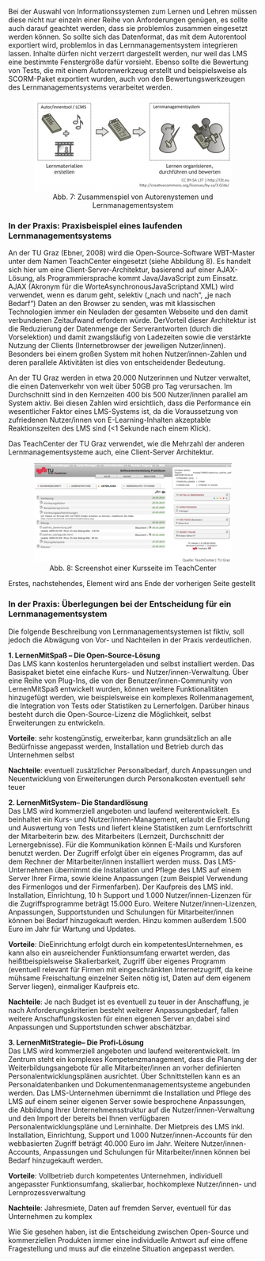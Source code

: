 <!-- filename: 05_Lernen_mit_Informationssystemen_Zusammenspiel_und_Problempunkte.md -->
<!-- title: Lernen mit Informationssystemen: Zusammenspiel und Problempunkte -->

Bei der Auswahl von Informationssystemen zum Lernen und Lehren müssen diese nicht nur einzeln einer Reihe von Anforderungen genügen, es sollte auch darauf geachtet werden, dass sie problemlos zusammen eingesetzt werden können. So sollte sich das Datenformat, das mit dem Autorentool exportiert wird, problemlos in das Lernmanagementsystem integrieren lassen. Inhalte dürfen nicht verzerrt dargestellt werden, nur weil das LMS eine bestimmte Fenstergröße dafür vorsieht. Ebenso sollte die Bewertung von Tests, die mit einem Autorenwerkzeug erstellt und beispielsweise als SCORM-Paket exportiert wurden, auch von den Bewertungswerkzeugen des Lernmanagementsystems verarbeitet werden.

<center><figure>
  <img src="img/7_Zusammenspiel_von_Autorenystemen_und_Lernmanagementsystem.png" alt="Abb. 7: Zusammenspiel von Autorenystemen und Lernmanagementsystem">
  <figcaption>Abb. 7: Zusammenspiel von Autorenystemen und Lernmanagementsystem</figcaption>
</figure></center>


### In der Praxis: Praxisbeispiel eines laufenden Lernmanagementsystems

An der TU Graz (Ebner, 2008) wird die Open-Source-Software WBT-Master unter dem Namen TeachCenter eingesetzt (siehe Abbildung 8). Es handelt sich hier um eine Client-Server-Architektur, basierend auf einer AJAX-Lösung, als Programmiersprache kommt Java/JavaScript zum Einsatz. AJAX (Akronym für die WorteAsynchronousJavaScriptand XML) wird verwendet, wenn es darum geht, selektiv („nach und nach“, „je nach Bedarf“) Daten an den Browser zu senden, was mit klassischen Technologien immer ein Neuladen der gesamten Webseite und den damit verbundenen Zeitaufwand erfordern würde. DerVorteil dieser Architektur ist die Reduzierung der Datenmenge der Serverantworten (durch die Vorselektion) und damit zwangsläufig von Ladezeiten sowie die verstärkte Nutzung der Clients (Internetbrowser der jeweiligen Nutzer/innen). Besonders bei einem großen System mit hohen Nutzer/innen-Zahlen und deren parallele Aktivitäten ist dies von entscheidender Bedeutung. </blockquote>

An der TU Graz werden in etwa 20.000 Nutzerinnen und Nutzer verwaltet, die einen Datenverkehr von weit über 50GB pro Tag verursachen. Im Durchschnitt sind in den Kernzeiten 400 bis 500 Nutzer/innen parallel am System aktiv. Bei diesen Zahlen wird ersichtlich, dass die Performance ein wesentlicher Faktor eines LMS-Systems ist, da die Voraussetzung von zufriedenen Nutzer/innen von E-Learning-Inhalten akzeptable Reaktionszeiten des LMS sind (&lt;1 Sekunde nach einem Klick).  

Das TeachCenter der TU Graz verwendet, wie die Mehrzahl der anderen Lernmanagementsysteme auch, eine Client-Server Architektur.

<center><figure>
  <img src="img/8_Screenshot_einer_Kursseite_im_TeachCenter.png" alt="Abb. 8: Screenshot einer Kursseite im TeachCenter">
  <figcaption>Abb. 8: Screenshot einer Kursseite im TeachCenter</figcaption>
</figure></center>


Erstes, nachstehendes, Element wird ans Ende der vorherigen Seite gestellt

### In der Praxis: Überlegungen bei der Entscheidung für ein Lernmanagementsystem

Die folgende Beschreibung von Lernmanagementsystemen ist fiktiv, soll jedoch die Abwägung von Vor- und Nachteilen in der Praxis verdeutlichen. </blockquote>

**1. LernenMitSpaß – Die Open-Source-Lösung**  
Das LMS kann kostenlos heruntergeladen und selbst installiert werden. Das Basispaket bietet eine einfache Kurs- und Nutzer/innen-Verwaltung. Über eine Reihe von Plug-Ins, die von der Benutzer/innen-Community von LernenMitSpaß entwickelt wurden, können weitere Funktionalitäten hinzugefügt werden, wie beispielsweise ein komplexes Rollenmanagement, die Integration von Tests oder Statistiken zu Lernerfolgen. Darüber hinaus besteht durch die Open-Source-Lizenz die Möglichkeit, selbst Erweiterungen zu entwickeln.

**Vorteile**: sehr kostengünstig, erweiterbar, kann grundsätzlich an alle Bedürfnisse angepasst werden, Installation und Betrieb durch das Unternehmen selbst

**Nachteile**: eventuell zusätzlicher Personalbedarf, durch Anpassungen und Neuentwicklung von Erweiterungen durch Personalkosten eventuell sehr teuer </blockquote>

**2. LernenMitSystem– Die Standardlösung**  
Das LMS wird kommerziell angeboten und laufend weiterentwickelt. Es beinhaltet ein Kurs- und Nutzer/innen-Management, erlaubt die Erstellung und Auswertung von Tests und liefert kleine Statistiken zum Lernfortschritt der Mitarbeiterin bzw. des Mitarbeiters (Lernzeit, Durchschnitt der Lernergebnisse). Für die Kommunikation können E-Mails und Kursforen benutzt werden. Der Zugriff erfolgt über ein eigenes Programm, das auf dem Rechner der Mitarbeiter/innen installiert werden muss. Das LMS-Unternehmen übernimmt die Installation und Pflege des LMS auf einem Server Ihrer Firma, sowie kleine Anpassungen (zum Beispiel Verwendung des Firmenlogos und der Firmenfarben). Der Kaufpreis des LMS inkl. Installation, Einrichtung, 10 h Support und 1.000 Nutzer/innen-Lizenzen für die Zugriffsprogramme beträgt 15.000 Euro. Weitere Nutzer/innen-Lizenzen, Anpassungen, Supportstunden und Schulungen für Mitarbeiter/innen können bei Bedarf hinzugekauft werden. Hinzu kommen außerdem 1.500 Euro im Jahr für Wartung und Updates.

**Vorteile**: DieEinrichtung erfolgt durch ein kompetentesUnternehmen, es kann also ein ausreichender Funktionsumfang erwartet werden, das heißtbeispielsweise Skalierbarkeit, Zugriff über eigenes Programm (eventuell relevant für Firmen mit eingeschränkten Internetzugriff, da keine mühsame Freischaltung einzelner Seiten nötig ist, Daten auf dem eigenem Server liegen), einmaliger Kaufpreis etc.

**Nachteile**: Je nach Budget ist es eventuell zu teuer in der Anschaffung, je nach Anforderungskriterien besteht weiterer Anpassungsbedarf, fallen weitere Anschaffungskosten für einen eigenen Server an;dabei sind Anpassungen und Supportstunden schwer abschätzbar.

**3. LernenMitStrategie– Die Profi-Lösung**  
Das LMS wird kommerziell angeboten und laufend weiterentwickelt. Im Zentrum steht ein komplexes Kompetenzmanagement, dass die Planung der Weiterbildungsangebote für alle Mitarbeiter/innen an vorher definierten Personalentwicklungsplänen ausrichtet. Über Schnittstellen kann es an Personaldatenbanken und Dokumentenmanagementsysteme angebunden werden. Das LMS-Unternehmen übernimmt die Installation und Pflege des LMS auf einem seiner eigenen Server sowie besprochene Anpassungen, die Abbildung Ihrer Unternehmensstruktur auf die Nutzer/innen-Verwaltung und den Import der bereits bei Ihnen verfügbaren Personalentwicklungspläne und Lerninhalte. Der Mietpreis des LMS inkl. Installation, Einrichtung, Support und 1.000 Nutzer/innen-Accounts für den webbasierten Zugriff beträgt 40.000 Euro im Jahr. Weitere Nutzer/innen-Accounts, Anpassungen und Schulungen für Mitarbeiter/innen können bei Bedarf hinzugekauft werden.

**Vorteile**: Vollbetrieb durch kompetentes Unternehmen, individuell angepasster Funktionsumfang, skalierbar, hochkomplexe Nutzer/innen- und Lernprozessverwaltung  

**Nachteile**: Jahresmiete, Daten auf fremden Server, eventuell für das Unternehmen zu komplex  

Wie Sie gesehen haben, ist die Entscheidung zwischen Open-Source und kommerziellen Produkten immer eine individuelle Antwort auf eine offene Fragestellung und muss auf die einzelne Situation angepasst werden.

